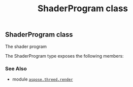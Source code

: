 ﻿---
title: ShaderProgram class
second_title: Aspose.3D for Python via .NET API References
description: 
type: docs
weight: 310
url: /python-net/aspose.threed.render/shaderprogram/
is_root: false
---

## ShaderProgram class

The shader program



The ShaderProgram type exposes the following members:


### See Also
* module [`aspose.threed.render`](..)
